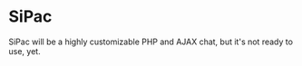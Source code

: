 SiPac
=====

SiPac will be a highly customizable PHP and AJAX chat, but it's not ready to use, yet.
